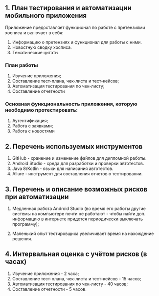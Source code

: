 ## 1. План тестирования и автоматизации мобильного приложения

Приложение предоставляет функционал по работе с претензиями хосписа и включает в себя:

1. Информацию о претензиях и функционал для работы с ними.
2. Новостную сводку хосписа.
3. Тематические цитаты.

### План работы

1. Изучение приложения;
1. Составление тест-плана, чек-листа и тест-кейсов;
1. Автоматизация тестирования по чек-листу;
1. Составление отчетности

### Основная функциональность приложения, которую неободимо протестировать:

1. Аутентификация;
1. Работа с заявками;
1. Работа с новостями

## 2. Перечень используемых инструментов

1. GitHub - хранение и изменение файлов для дипломной работы.
1. Android Studio - среда для разработки и проверки автотестов.
1. Java 8/Kotlin - языки для написания автотестов.
1. Allure - инструмент для составления отчетов о тестировании.

## 3. Перечень и описание возможных рисков при автоматизации

1. Медленная работа Android Studio (во время его работы другие системы на компьютере почти не работают - чтобы найти доп. информацию в интернете придется периодически выключать программу);

1. Маленький опыт тестировщика увеличивает время на нахождение решения.

## 4. Интервальная оценка с учётом рисков (в часах)

1. Изучение приложения - 2 часа;
1. Составление тест-плана, чек-листа и тест-кейсов - 15 часов;
1. Автоматизация тестирования по чек-листу - 40 часов;
1. Составление отчетности - 5 часов.
